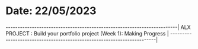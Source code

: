 # Date: 22/05/2023
------------------------------------------------------------------------|
ALX PROJECT : Build your portfolio project (Week 1): Making Progress    |
------------------------------------------------------------------------|
